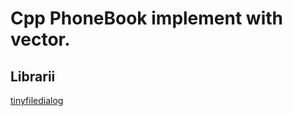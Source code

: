 # Cpp PhoneBook implement with vector.

## Librarii
[tinyfiledialog](https://sourceforge.net/projects/tinyfiledialogs/)
